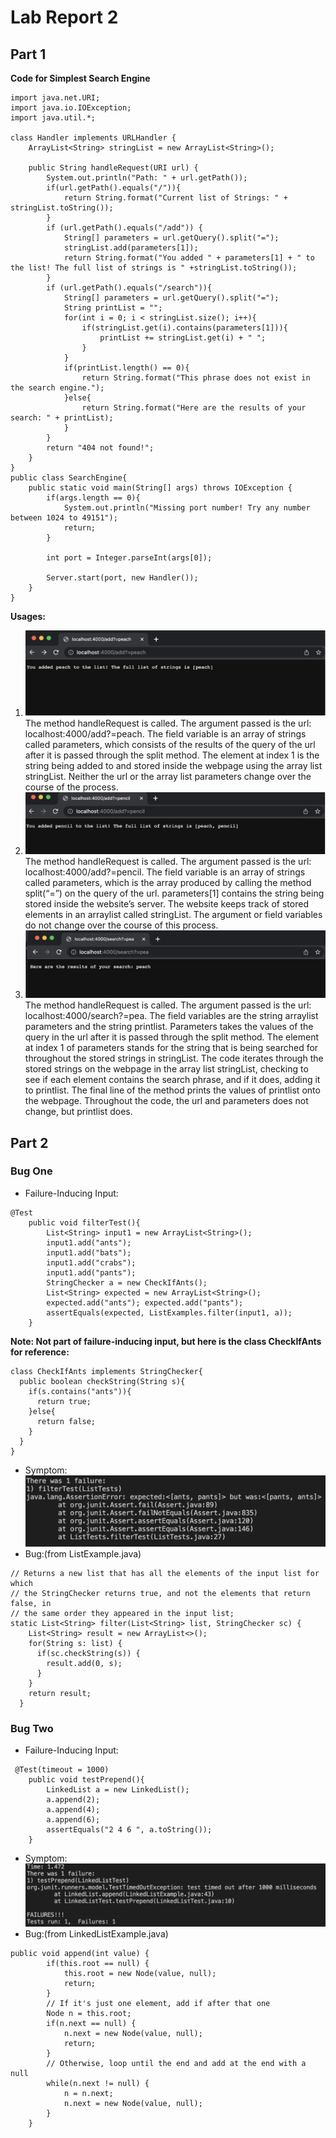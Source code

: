 # Lab Report 2
## Part 1
**Code for Simplest Search Engine**
```
import java.net.URI;
import java.io.IOException;
import java.util.*;

class Handler implements URLHandler {
    ArrayList<String> stringList = new ArrayList<String>();

    public String handleRequest(URI url) {
        System.out.println("Path: " + url.getPath());
        if(url.getPath().equals("/")){
            return String.format("Current list of Strings: " + stringList.toString());
        }
        if (url.getPath().equals("/add")) {
            String[] parameters = url.getQuery().split("=");
            stringList.add(parameters[1]);
            return String.format("You added " + parameters[1] + " to the list! The full list of strings is " +stringList.toString());
        }
        if (url.getPath().equals("/search")){
            String[] parameters = url.getQuery().split("=");
            String printList = "";
            for(int i = 0; i < stringList.size(); i++){
                if(stringList.get(i).contains(parameters[1])){
                    printList += stringList.get(i) + " ";
                }
            }
            if(printList.length() == 0){
                return String.format("This phrase does not exist in the search engine.");
            }else{
                return String.format("Here are the results of your search: " + printList);
            }
        }
        return "404 not found!";
    }
}
public class SearchEngine{
    public static void main(String[] args) throws IOException {
        if(args.length == 0){
            System.out.println("Missing port number! Try any number between 1024 to 49151");
            return;
        }

        int port = Integer.parseInt(args[0]);

        Server.start(port, new Handler());
    }
}
```
**Usages:**
1. ![Image](https://raw.githubusercontent.com/caz002/cse15l-lab-reports/main/Screen%20Shot%202022-10-25%20at%203.10.49%20PM.png)
The method handleRequest is called. The argument passed is the url: localhost:4000/add?=peach. The field variable is an array of strings called parameters, which consists of the results of the query of the url after it is passed through the split method. The element at index 1 is the string being added to and stored inside the webpage using the array list stringList. Neither the url or the array list parameters change over the course of the process.
2. ![Image](https://raw.githubusercontent.com/caz002/cse15l-lab-reports/main/usage2.png)
The method handleRequest is called. The argument passed is the url: localhost:4000/add?=pencil. The field variable is an array of strings called parameters, which is the array produced by calling the method split(“=”) on the query of the url. parameters[1] contains the string being stored inside the website’s server. The website keeps track of stored elements in an arraylist called stringList. The argument or field variables do not change over the course of this process.
3. ![Image](https://github.com/caz002/cse15l-lab-reports/blob/ae03074f7172c7c87de77e3650c2e7a9a3e2f34c/usage3.png)
The method handleRequest is called. The argument passed is the url: localhost:4000/search?=pea. The field variables are the string arraylist parameters and the string printlist. Parameters takes the values of the query in the url after it is passed through the split method. The element at index 1 of parameters stands for the string that is being searched for throughout the stored strings in stringList. The code iterates through the stored strings on the webpage in the array list stringList, checking to see if each element contains the search phrase, and if it does, adding it to printlist. The final line of the method prints the values of printlist onto the webpage. Throughout the code, the url and parameters does not change, but printlist does.

## Part 2
### Bug One
- Failure-Inducing Input:
```
@Test
    public void filterTest(){
        List<String> input1 = new ArrayList<String>();
        input1.add("ants");
        input1.add("bats");
        input1.add("crabs");
        input1.add("pants");
        StringChecker a = new CheckIfAnts();
        List<String> expected = new ArrayList<String>();
        expected.add("ants"); expected.add("pants"); 
        assertEquals(expected, ListExamples.filter(input1, a));
    }
```
**Note: Not part of failure-inducing input, but here is the class CheckIfAnts for reference:**
```
class CheckIfAnts implements StringChecker{
  public boolean checkString(String s){
    if(s.contains("ants")){
      return true;
    }else{
      return false;
    }
  }
}
```
- Symptom:![Image](https://github.com/caz002/cse15l-lab-reports/blob/main/bugsymptom1.png)
- Bug:(from ListExample.java)
```
// Returns a new list that has all the elements of the input list for which
// the StringChecker returns true, and not the elements that return false, in
// the same order they appeared in the input list;
static List<String> filter(List<String> list, StringChecker sc) {
    List<String> result = new ArrayList<>();
    for(String s: list) {
      if(sc.checkString(s)) {
        result.add(0, s);
      }
    }
    return result;
  }
```
### Bug Two
- Failure-Inducing Input:
```
 @Test(timeout = 1000)
    public void testPrepend(){
        LinkedList a = new LinkedList();
        a.append(2);
        a.append(4);
        a.append(6);
        assertEquals("2 4 6 ", a.toString());
    }
```
- Symptom:![Image](BugSymptom2.png)
- Bug:(from LinkedListExample.java)
```
public void append(int value) {
        if(this.root == null) {
            this.root = new Node(value, null);
            return;
        }
        // If it's just one element, add if after that one
        Node n = this.root;
        if(n.next == null) {
            n.next = new Node(value, null);
            return;
        }
        // Otherwise, loop until the end and add at the end with a null
        while(n.next != null) {
            n = n.next;
            n.next = new Node(value, null);
        }
    }
```
